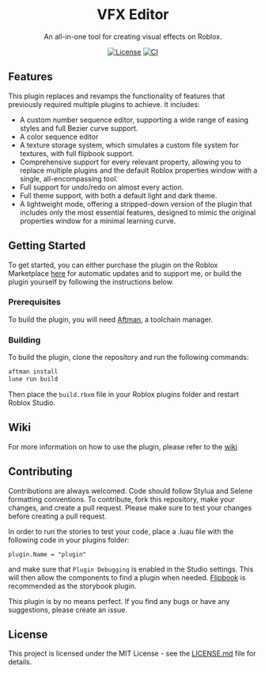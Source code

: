<div align="center">

# VFX Editor

An all-in-one tool for creating visual effects on Roblox.

[![License](https://img.shields.io/github/license/virtualbutfake/vfx-editor)](https://github.com/virtualbutfake/vfx-editor/blob/master/LICENSE.md)
[![CI](https://github.com/virtualbutfake/vfx-editor/actions/workflows/ci.yaml/badge.svg)](https://github.com/virtualbutfake/vfx-editor/actions)

</div>

## Features

This plugin replaces and revamps the functionality of features that previously required multiple plugins to achieve. It includes:

- A custom number sequence editor, supporting a wide range of easing styles and full Bezier curve support.
- A color sequence editor
- A texture storage system, which simulates a custom file system for textures, with full flipbook support.
- Comprehensive support for every relevant property, allowing you to replace multiple plugins and the default Roblox properties window with a single, all-encompassing tool.
- Full support for undo/redo on almost every action.
- Full theme support, with both a default light and dark theme.
- A lightweight mode, offering a stripped-down version of the plugin that includes only the most essential features, designed to mimic the original properties window for a minimal learning curve.

## Getting Started

To get started, you can either purchase the plugin on the Roblox Marketplace [here](https://create.roblox.com/store/asset/18800449515) for automatic updates and to support me, or build the plugin yourself by following the instructions below.

### Prerequisites

To build the plugin, you will need [Aftman](https://github.com/LPGhatguy/aftman), a toolchain manager.

### Building

To build the plugin, clone the repository and run the following commands:

```bash
aftman install
lune run build
```

Then place the `build.rbxm` file in your Roblox plugins folder and restart Roblox Studio.

## Wiki

For more information on how to use the plugin, please refer to the [wiki](https://github.com/VirtualButFake/vfx-editor/wiki)

## Contributing

Contributions are always welcomed. Code should follow Stylua and Selene formatting conventions. To contribute, fork this repository, make your changes, and create a pull request. Please make sure to test your changes before creating a pull request.

In order to run the stories to test your code, place a .luau file with the following code in your plugins folder:

````luau
plugin.Name = "plugin"
````

and make sure that `Plugin Debugging` is enabled in the Studio settings.
This will then allow the components to find a plugin when needed. [Flipbook](https://github.com/flipbook-labs/flipbook) is recommended as the storybook plugin.

This plugin is by no means perfect. If you find any bugs or have any suggestions, please create an issue.

## License

This project is licensed under the MIT License - see the [LICENSE.md](https://github.com/virtualbutfake/vfx-editor/blob/main/LICENSE.md) file for details.

